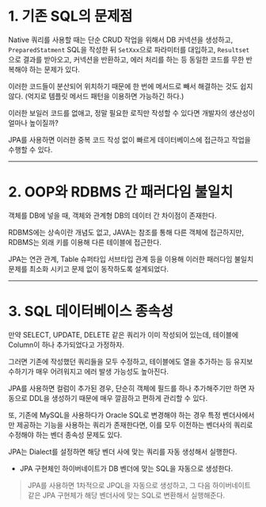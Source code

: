 # 1. 기존 SQL의 문제점

Native 쿼리를 사용할 때는 단순 CRUD 작업을 위해서 DB 커넥션을 생성하고, `PreparedStatment` SQL을 작성한 뒤 `SetXxx`으로 파라미터를 대입하고, `Resultset` 으로 결과를 받아오고, 커넥션을 반환하고, 에러 처리를 하는 등 동일한 코드를 무한 반복해야 하는 문제가 있다.

이러한 코드들이 분산되어 위치하기 때문에 한 번에 메서드로 빼서 해결하는 것도 쉽지 않다.
(억지로 템플릿 메서드 패턴을 이용하면 가능하긴 하다.)

이러한 보일러 코드를 없애고, 정말 필요한 로직만 작성할 수 있다면 개발자의 생산성이 얼마나 높이질까?

JPA를 사용하면 이러한 중복 코드 작성 없이 빠르게 데이터베이스에 접근하고 작업을 수행할 수 있다.


---

# 2. OOP와 RDBMS 간 패러다임 불일치

객체를 DB에 넣을 때, 객체와 관계형 DB의 데이터 간 차이점이 존재한다.

RDBMS에는 상속이란 개념도 없고, JAVA는 참조를 통해 다른 객체에 접근하지만, RDBMS는 외래 키를 이용해 다른 테이블에 접근한다.

JPA는 연관 관계, Table 슈퍼타입 서브타입 관계 등을 이용해 이러한 패러다임 불일치 문제를 최소화 시키고 문제 없이 동작하도록 설계되었다.



---

# 3. SQL 데이터베이스 종속성

만약 SELECT, UPDATE, DELETE 같은 쿼리가 이미 작성되어 있는데, 테이블에 Column이 하나 추가되었다고 가정하자.

그러면 기존에 작성했던 쿼리들을 모두 수정하고, 테이블에도 열을 추가하는 등 유지보수하기가 매우 어려워지고 에러 발생 가능성도 높아진다.

JPA를 사용하면 컬럼이 추가된 경우, 단순히 객체에 필드를 하나 추가해주기만 하면 자동으로 DDL을 생성하기 때문에 매우 깔끔하고 편하게 관리할 수 있다.

또, 기존에 MySQL을 사용하다가 Oracle SQL로 변경해야 하는 경우 특정 벤더사에서만 제공하는 기능을 사용하는 쿼리가 존재한다면, 이를 모두 이전하는 벤더사의 쿼리로 수정해야 하는 벤더 종속성 문제도 있다.

JPA는 Dialect를 설정하면 해당 벤더 사에 맞는 쿼리를 자동 생성해서 실행한다.

- JPA 구현체인 하이버네이트가 DB 벤더에 맞는 SQL을 자동으로 생성한다.

> JPA를 사용하면 1차적으로 JPQL을 자동으로 생성하고, 그 다음 하이버네이트 같은 JPA 구현체가 해당 벤더사에 맞는 SQL로 변환해서 실행해준다.
